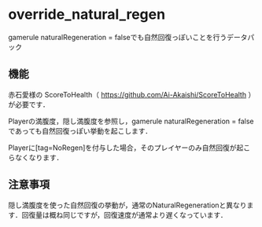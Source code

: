 # override_natural_regen
gamerule naturalRegeneration = falseでも自然回復っぽいことを行うデータパック

## 機能

赤石愛様の ScoreToHealth（
https://github.com/Ai-Akaishi/ScoreToHealth
）が必要です．

Playerの満腹度，隠し満腹度を参照し，gamerule naturalRegeneration = falseであっても自然回復っぽい挙動を起こします．

Playerに[tag=NoRegen]を付与した場合，そのプレイヤーのみ自然回復が起こらなくなります．

## 注意事項

隠し満腹度を使った自然回復の挙動が，通常のNaturalRegenerationと異なります．回復量は概ね同じですが，回復速度が通常より遅くなっています．
